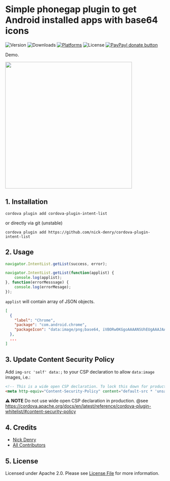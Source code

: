 # Simple phonegap plugin to get Android installed apps with base64 icons

![Version](https://img.shields.io/npm/v/cordova-plugin-intent-list/latest.svg)
![Downloads](https://img.shields.io/npm/dt/cordova-plugin-intent-list.svg)
[![Platforms](https://img.shields.io/badge/platforms-Android-lightgrey.svg)](https://github.com/jnick-denry/cordova-plugin-intent-list)
![License](https://img.shields.io/npm/l/cordova-plugin-intent-list.svg)
<a href="https://www.paypal.com/cgi-bin/webscr?cmd=_s-xclick&hosted_button_id=6MZ5YRYEDSVSQ&source=url" title="Donate once-off to this project using Paypal">
        <img src="https://img.shields.io/badge/paypal-donate-yellow.svg" alt="PayPayl donate button" />
    </a>

Demo.

<img src="https://user-images.githubusercontent.com/1450983/55368734-1c9c2e00-54fc-11e9-9651-309c5a94399a.png" width="auto" height="400" />

## 1. Installation

    cordova plugin add cordova-plugin-intent-list

or directly via git (unstable)

    cordova plugin add https://github.com/nick-denry/cordova-plugin-intent-list

## 2. Usage

```js
navigator.IntentList.getList(success, error);
```

```js
navigator.IntentList.getList(function(applist) {
    console.log(applist);
}, function(errorMesssage) {
    console.log(errorMesage);
});
```

`applist` will contain array of JSON objects.

```json
[
  {
    "label": "Chrome",
    "package": "com.android.chrome",
    "packageIcon": "data:image/png;base64, iVBORw0KGgoAAAANSUhEUgAAAJAAAACQCAYAAADnRuK4AAAABHNCSVQICAgIfAhkiAAAIABJREF..."
  },
  ...
]

```

## 3. Update Content Security Policy

Add `img-src 'self' data:;` to your CSP declaration to allow `data:image` images, i.e.:
```html
<!-- This is a wide open CSP declaration. To lock this down for production, see below. -->
<meta http-equiv="Content-Security-Policy" content="default-src * 'unsafe-inline' gap:; style-src 'self' 'unsafe-inline'; img-src 'self' data:; media-src *" />
```
⚠️ __NOTE__ Do not use wide open CSP declaration in production. @see https://cordova.apache.org/docs/en/latest/reference/cordova-plugin-whitelist/#content-security-policy


## 4. Credits

- [Nick Denry](https://github.com/nick-denry)
- [All Contributors](../../contributors)


## 5. License

Licensed under Apache 2.0. Please see [License File](LICENSE) for more information.
